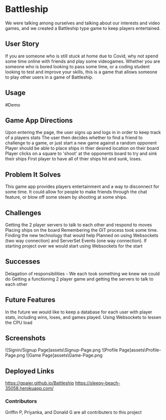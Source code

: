 # Battleship

We were talking among ourselves and talking about our interests and video games, and we created a Battleship type game to keep players entertained.

## User Story
If you are someone who is still stuck at home due to Covid, why not spend some time online with friends and play some videogames. Whether you are someone who is bored looking to pass some time, or a coding student looking to test and improve your skills, this is a game that allows someone to play other users in a game of Battleship.

## Usage
#Demo 

## Game App Directions
Upon entering the page, the user signs up and logs in in order to keep track of a players stats
The user then decides whether to find a friend to challenge to a game, or just start a new game against a random opponent
Player should be able to place ships in thier desired location on their board
Player clicks on a square to 'shoot' at the opponents board to try and sink their ships
First player to have all of thier ships hit and sunk, loses.

## Problem It Solves
This game app provides players entertainment and a way to disconnect for some time. It could allow for people to make friends through the chat feature, or blow off some steam by shooting at some ships.

## Challenges
Getting the 2 player servers to talk to each other and respond to moves
Placing ships on the board
Remembering the GIT process took some time.
Finding the new technology that would help
    Planned on using Websockets (two way connection) and ServerSet Events (one way connection). If starting project over we would start using Websockets for the start

## Successes
Delagation of responsibilities - We each took something we knew we could do
Getting a functioning 2 player game and getting the servers to talk to each other


## Future Features
In the future we would like to keep a database for each user with player stats, including wins, loses, and games played.
Using Websockets to lessen the CPU load

## Screenshots
![Signin/Signup Page]assets\Signup-Page.png 
![Profile Page]assets\Profile-Page.png
![Game Page]assets\Game-Page.png

## Deployed Links
https://gpaier.github.io/Battleship
https://sleepy-beach-35058.herokuapp.com/

### Contributors
Griffin P, Priyanka, and Donald G are all contributers to this project
